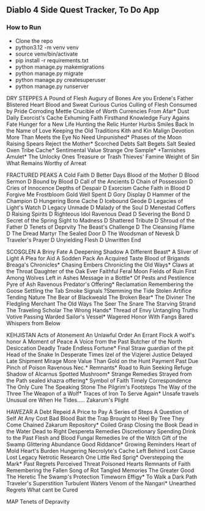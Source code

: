 ## Diablo 4 Side Quest Tracker, To Do App

### How to Run
* Clone the repo
* python3.12 -m venv venv
* source venv/bin/activate
* pip install -r requirements.txt
* python manage.py makemigrations
* python manage.py migrate
* python manage.py createsuperuser
* python manage.py runserver

DRY STEPPES
A Pound of Flesh
Augury of Bones
Are you Erdene's Father
Blistered Heart
Blood and Sweat
Curious Curios
Culling of Flesh
Consumed by Pride
Corroding Mettle
Crucible of Worth
Currencies From Afar*
Dust Daily
Exorcist's Cache
Exhuming Faith
Firsthand Knowledge
Fury Agains Fate
Hunger for a New Life
Hunting the Relic Hunter
Hurbis Smiles Back
In the Name of Love
Keeping the Old Traditions
Kith and Kin
Malign Devotion
More Than Meets the Eye
No Need Unpunished*
Phases of the Moon
Raising Spears
Reject the Mother*
Scorched Debts
Salt Begets Salt
Sealed Oxen Tribe Cache*
Sentimental Value
Strange Ore Sample*
+Tarnishes Amulet*
The Unlocky Ones
Treasure or Trash
Thieves' Famine
Weight of Sin
What Remains
Worthy of Arreat

FRACTURED PEAKS
A Cold Faith D
Better Days
Blood of the Mother D
Blood Sermon D
Bound by Blood D
Call of the Ancients D
Chain of Possession D
Cries of Innocence
Depths of Despair D
Exorcism Cache
Faith in Blood D
Forgive Me
Frostbloom
Gold Well Spent D
Gory Display D
Hammer of the Champion D
Hungering Bone Cache D
Icebound Geode D
Legacies of Light's Watch D
Legacy Unmade D
Malady of the Soul D
Menestad Coffers D
Raising Spirits D
Righteous Idol
Ravenous Dead D
Severing the Bond D
Secret of the Spring 
Sight to Madness D
Shattered Tribute D
Shroud of the Father D
Tenets of Deprvity
The Beast's Challenge D
The Cleansing Flame D
The Dread Martyr
The Sealed Door D
The Woodsman of Nevesk D
Traveler's Prayer D
Unyielding Flesh D
Unwritten End

SCOSGLEN
A Briny Fate
A Deepening Shadow
A Different Beast*
A Sliver of Light
A Plea for Aid
A Sodden Pack
An Acquired Taste
Blood of Brigands
Breaga's Chronicles*
Chasing Embers
Chronicling the Old Ways*
Claws at the Throat
Daughter of the Oak
Ever Faithful
Feral Moon
Fields of Ruin
First Among Wolves
Left in Ashes
Message in a Bottle*
Of Pests and Pestilence
Pyre of Ash
Ravenous Predator's Offering*
Reclamation
Remembering the Goose
Settling the Tab
Smoke Signals
?Stemming the Tide
Stolen Artifice
Tending Nature
The Bear of Blackweald
The Broken Bear*
The Diviner
The Fledgling Merchant
The Old Ways
The Seer
The Snare
The Starving Strand
The Traveling Scholar
The Wrong Hands*
Thread of Envy
Untangling Truths
Votive Passing
Warded Sailor's Vessel*
Wagered Honor
With Fangs Bared
Whispers from Below

KEHJISTAN
Acts of Atonement
An Unlawful Order
An Errant Flock
A wolf's honor
A Moment of Peace
A Voice from the Past
Butcher of the North
Desiccation
Deadly Trade
Endless Fortune*
Final Straw
guardian of the pit
Head of the Snake
In Desperate Times
Izel of the Vizjerei
Justice Delayed
Late Shipment
Mirage
More Value Than Gold
on the Hunt
Payment Past Due
Pinch of Poison
Ravenous Nec.*
Remnants*
Road to Ruin
Seeking Refuge
Shadow of Alcarnus
Spotted Mushroom*
Strange Remedies
Strayed from the Path
sealed khazra offering*
Symbol of Faith
Timely Correspondence
The Only Cure
The Speaking Stone
The Pilgrim's Footsteps
The Way of the Three
The Weapon of a Wolf*
Traces of Iron
To Serve Again*
Unsafe travels
Unusual ore
When He Tides.....
Zakarum's Plight

HAWEZAR
A Debt Repeid
A Price to Pay
A Series of Steps
A Question of Self
At Any Cost
Bad Blood
Bait the Trap
Brought to Heel
By Tree They Come
Chained Zakarum Repository*
Coiled Grasp
Closing the Book
Dead in the Water
Dead to Right
Despereta Remedies
Discretionary Spending
Drink to the Past
Flesh and Blood
Fungal Remedies
Ire of the Witch
Gift of the Swamp
Glittering Abundance
Good Riddance*
Growing Reminders
Heart of Mold
Heart's Burden
Hungering Necrolyte's Cache
Left Behind
Lost Cause
Lost Legacy
Netrotic Research
One Little Red Sprig*
Overstepping the Mark*
Past Regrets
Perceived Threat
Poisoned Hearts
Remnants of Faith
Remembering the Fallen
Song of Rot
Tangled Memories
The Greater Good
The Heretic
The Swamp's Protection
Timeworn Effigy*
To Walk a Dark Path
Traveler's Superstition
Turbulent Waters
Venom of the Nangari*
Unearthed Regrets
What cant be Cured

MAP
Tenets of Depravity
